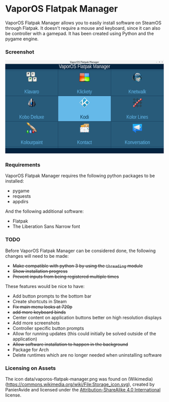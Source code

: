 # VaporOS Flatpak Manager
VaporOS Flatpak Manager allows you to easily install software on SteamOS through Flatpak. It doesn't require a mouse and keyboard, since it can also be controller with a gamepad. It has been created using Python and the pygame engine.

### Screenshot

![](https://github.com/sharkwouter/vaporos-flatpak-manager/raw/master/screenshot.png)

### Requirements

VaporOS Flatpak Manager requires the following python packages to be installed:

- pygame
- requests
- appdirs

And the following additional software:

- Flatpak
- The Liberation Sans Narrow font

### TODO

Before VaporOS Flatpak Manager can be considered done, the following changes will need to be made:

- ~~Make compatible with python 3 by using the ``threading`` module~~
- ~~Show installation progress~~
- ~~Prevent inputs from being registered multiple times~~

These features would be nice to have:

- Add button prompts to the bottom bar
- Create shortcuts in Steam
- ~~Fix main menu looks at 720p~~
- ~~add more keyboard binds~~
- Center content on application buttons better on high resolution displays
- Add more screenshots
- Controller specific button prompts
- Allow for running updates (this could initially be solved outside of the application)
- ~~Allow software installation to happen in the background~~
- Package for Arch
- Delete runtimes which are no longer needed when uninstalling software

### Licensing on Assets

The icon data/vaporos-flatpak-manager.png was found on (Wikimedia)(https://commons.wikimedia.org/wiki/File:Storage_icon.svg), created by PanierAvide and licensed under the [Attribution-ShareAlike 4.0 International](https://creativecommons.org/licenses/by-sa/4.0/deed.en) license.
